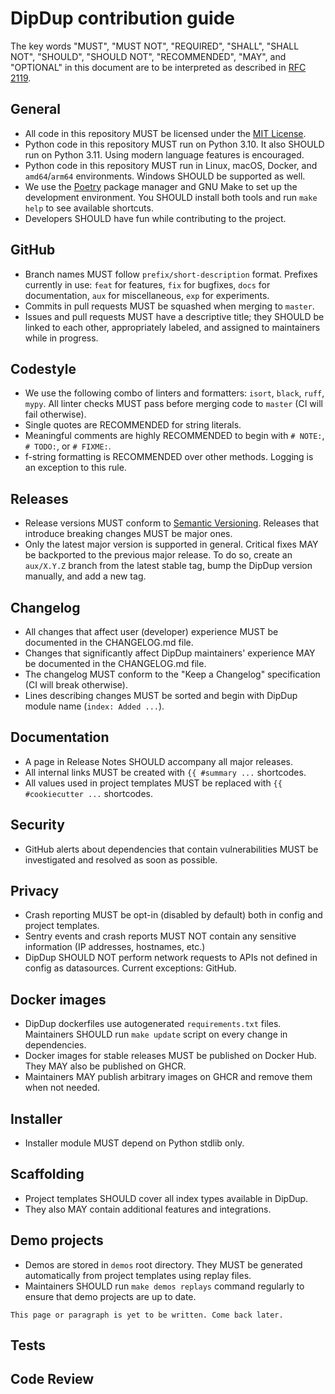 # DipDup contribution guide

The key words "MUST", "MUST NOT", "REQUIRED", "SHALL", "SHALL NOT", "SHOULD", "SHOULD NOT", "RECOMMENDED", "MAY", and "OPTIONAL" in this document are to be interpreted as described in [RFC 2119](https://www.ietf.org/rfc/rfc2119.txt).

## General

- All code in this repository MUST be licensed under the [MIT License](./LICENSE.md).
- Python code in this repository MUST run on Python 3.10. It also SHOULD run on Python 3.11. Using modern language features is encouraged.
- Python code in this repository MUST run in Linux, macOS, Docker, and `amd64`/`arm64` environments. Windows SHOULD be supported as well.
- We use the [Poetry](https://python-poetry.org/docs/#installation) package manager and GNU Make to set up the development environment. You SHOULD install both tools and run `make help` to see available shortcuts.
- Developers SHOULD have fun while contributing to the project.

## GitHub

- Branch names MUST follow `prefix/short-description` format. Prefixes currently in use: `feat` for features, `fix` for bugfixes, `docs` for documentation, `aux` for miscellaneous, `exp` for experiments.
- Commits in pull requests MUST be squashed when merging to `master`.
- Issues and pull requests MUST have a descriptive title; they SHOULD be linked to each other, appropriately labeled, and assigned to maintainers while in progress.

## Codestyle

- We use the following combo of linters and formatters: `isort`, `black`, `ruff`, `mypy`. All linter checks MUST pass before merging code to `master` (CI will fail otherwise).
- Single quotes are RECOMMENDED for string literals.
- Meaningful comments are highly RECOMMENDED to begin with `# NOTE:`, `# TODO:`, or `# FIXME:`.
- f-string formatting is RECOMMENDED over other methods. Logging is an exception to this rule.

## Releases

- Release versions MUST conform to [Semantic Versioning](https://semver.org/). Releases that introduce breaking changes MUST be major ones.
- Only the latest major version is supported in general. Critical fixes MAY be backported to the previous major release. To do so, create an `aux/X.Y.Z` branch from the latest stable tag, bump the DipDup version manually, and add a new tag.

## Changelog

- All changes that affect user (developer) experience MUST be documented in the CHANGELOG.md file.
- Changes that significantly affect DipDup maintainers' experience MAY be documented in the CHANGELOG.md file.
- The changelog MUST conform to the "Keep a Changelog" specification (CI will break otherwise).
- Lines describing changes MUST be sorted and begin with DipDup module name (`index: Added ...`).

## Documentation

- A page in Release Notes SHOULD accompany all major releases.
- All internal links MUST be created with `{{ #summary ...` shortcodes.
- All values used in project templates MUST be replaced with `{{ #cookiecutter ...` shortcodes.

## Security

- GitHub alerts about dependencies that contain vulnerabilities MUST be investigated and resolved as soon as possible.

## Privacy

- Crash reporting MUST be opt-in (disabled by default) both in config and project templates.
- Sentry events and crash reports MUST NOT contain any sensitive information (IP addresses, hostnames, etc.)
- DipDup SHOULD NOT perform network requests to APIs not defined in config as datasources. Current exceptions: GitHub.

## Docker images

- DipDup dockerfiles use autogenerated `requirements.txt` files. Maintainers SHOULD run `make update` script on every change in dependencies.
- Docker images for stable releases MUST be published on Docker Hub. They MAY also be published on GHCR.
- Maintainers MAY publish arbitrary images on GHCR and remove them when not needed.

## Installer

- Installer module MUST depend on Python stdlib only.

## Scaffolding

- Project templates SHOULD cover all index types available in DipDup.
- They also MAY contain additional features and integrations.

## Demo projects

- Demos are stored in `demos` root directory. They MUST be generated automatically from project templates using replay files.
- Maintainers SHOULD run `make demos replays` command regularly to ensure that demo projects are up to date.

```admonish warning title=""
This page or paragraph is yet to be written. Come back later.
```

## Tests

## Code Review
